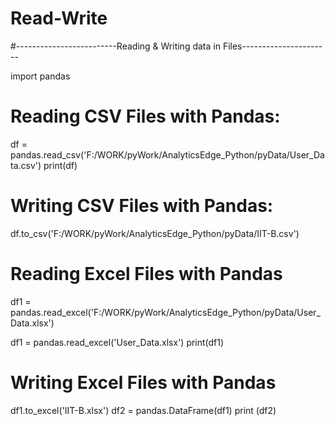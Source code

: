 # Read-Write
#-------------------------Reading & Writing data in Files----------------------

import pandas

# Reading CSV Files with Pandas:
df = pandas.read_csv('F:/WORK/pyWork/AnalyticsEdge_Python/pyData/User_Data.csv')
print(df)

# Writing CSV Files with Pandas:
df.to_csv('F:/WORK/pyWork/AnalyticsEdge_Python/pyData/IIT-B.csv')

# Reading Excel Files with Pandas
df1 = pandas.read_excel('F:/WORK/pyWork/AnalyticsEdge_Python/pyData/User_Data.xlsx')

df1 = pandas.read_excel('User_Data.xlsx')
print(df1)

# Writing Excel Files with Pandas 
df1.to_excel('IIT-B.xlsx')
df2 = pandas.DataFrame(df1)
print (df2)
